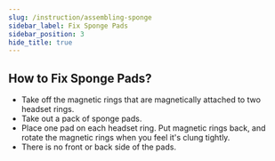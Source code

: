 ```yaml
---
slug: /instruction/assembling-sponge
sidebar_label: Fix Sponge Pads
sidebar_position: 3
hide_title: true
---
```

## How to Fix Sponge Pads?
- Take off the magnetic rings that are magnetically attached to two headset rings.
- Take out a pack of sponge pads.
- Place one pad on each headset ring. Put magnetic rings back, and rotate the magnetic rings when you feel it's clung tightly.
- There is no front or back side of the pads.

